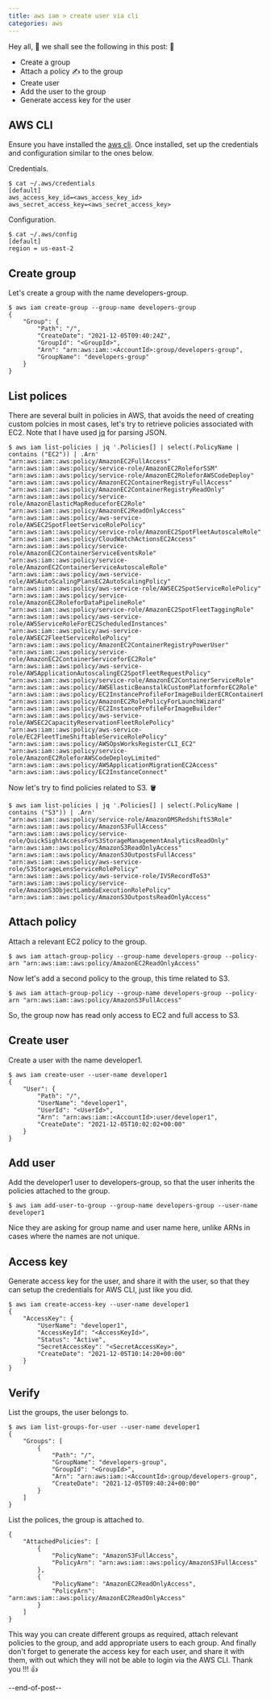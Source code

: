 ```yaml
---
title: aws iam > create user via cli
categories: aws
---
```


Hey all, :wave: we shall see the following in this post: :scroll:
- Create a group
- Attach a policy :writing_hand: to the group
- Create user
- Add the user to the group
- Generate access key for the user

## AWS CLI
Ensure you have installed the [aws cli](https://docs.aws.amazon.com/cli/latest/userguide/getting-started-install.html). Once installed, set up the credentials and configuration similar to the ones below.

Credentials.
```
$ cat ~/.aws/credentials 
[default]
aws_access_key_id=<aws_access_key_id>
aws_secret_access_key=<aws_secret_access_key>
```

Configuration.
```
$ cat ~/.aws/config 
[default]
region = us-east-2
```

## Create group
Let's create a group with the name developers-group.
```
$ aws iam create-group --group-name developers-group
{
    "Group": {
        "Path": "/", 
        "CreateDate": "2021-12-05T09:40:24Z", 
        "GroupId": "<GroupId>", 
        "Arn": "arn:aws:iam::<AccountId>:group/developers-group", 
        "GroupName": "developers-group"
    }
}
```

## List polices
There are several built in policies in AWS, that avoids the need of creating custom polcies in most cases, let's try to retrieve policies associated with EC2. Note that I have used [jq](https://stedolan.github.io/jq/download/) for parsing JSON.

```
$ aws iam list-policies | jq '.Policies[] | select(.PolicyName | contains ("EC2")) | .Arn'                                                                              
"arn:aws:iam::aws:policy/AmazonEC2FullAccess"
"arn:aws:iam::aws:policy/service-role/AmazonEC2RoleforSSM"
"arn:aws:iam::aws:policy/service-role/AmazonEC2RoleforAWSCodeDeploy"
"arn:aws:iam::aws:policy/AmazonEC2ContainerRegistryFullAccess"
"arn:aws:iam::aws:policy/AmazonEC2ContainerRegistryReadOnly"
"arn:aws:iam::aws:policy/service-role/AmazonElasticMapReduceforEC2Role"
"arn:aws:iam::aws:policy/AmazonEC2ReadOnlyAccess"
"arn:aws:iam::aws:policy/aws-service-role/AWSEC2SpotFleetServiceRolePolicy"
"arn:aws:iam::aws:policy/service-role/AmazonEC2SpotFleetAutoscaleRole"
"arn:aws:iam::aws:policy/CloudWatchActionsEC2Access"
"arn:aws:iam::aws:policy/service-role/AmazonEC2ContainerServiceEventsRole"
"arn:aws:iam::aws:policy/service-role/AmazonEC2ContainerServiceAutoscaleRole"
"arn:aws:iam::aws:policy/aws-service-role/AWSAutoScalingPlansEC2AutoScalingPolicy"
"arn:aws:iam::aws:policy/aws-service-role/AWSEC2SpotServiceRolePolicy"
"arn:aws:iam::aws:policy/service-role/AmazonEC2RoleforDataPipelineRole"
"arn:aws:iam::aws:policy/service-role/AmazonEC2SpotFleetTaggingRole"
"arn:aws:iam::aws:policy/aws-service-role/AWSServiceRoleForEC2ScheduledInstances"
"arn:aws:iam::aws:policy/aws-service-role/AWSEC2FleetServiceRolePolicy"
"arn:aws:iam::aws:policy/AmazonEC2ContainerRegistryPowerUser"
"arn:aws:iam::aws:policy/service-role/AmazonEC2ContainerServiceforEC2Role"
"arn:aws:iam::aws:policy/aws-service-role/AWSApplicationAutoscalingEC2SpotFleetRequestPolicy"
"arn:aws:iam::aws:policy/service-role/AmazonEC2ContainerServiceRole"
"arn:aws:iam::aws:policy/AWSElasticBeanstalkCustomPlatformforEC2Role"
"arn:aws:iam::aws:policy/EC2InstanceProfileForImageBuilderECRContainerBuilds"
"arn:aws:iam::aws:policy/AmazonEC2RolePolicyForLaunchWizard"
"arn:aws:iam::aws:policy/EC2InstanceProfileForImageBuilder"
"arn:aws:iam::aws:policy/aws-service-role/AWSEC2CapacityReservationFleetRolePolicy"
"arn:aws:iam::aws:policy/aws-service-role/EC2FleetTimeShiftableServiceRolePolicy"
"arn:aws:iam::aws:policy/AWSOpsWorksRegisterCLI_EC2"
"arn:aws:iam::aws:policy/service-role/AmazonEC2RoleforAWSCodeDeployLimited"
"arn:aws:iam::aws:policy/AWSApplicationMigrationEC2Access"
"arn:aws:iam::aws:policy/EC2InstanceConnect"
```

Now let's try to find policies related to S3. :bucket:
```
$ aws iam list-policies | jq '.Policies[] | select(.PolicyName | contains ("S3")) | .Arn'
"arn:aws:iam::aws:policy/service-role/AmazonDMSRedshiftS3Role"
"arn:aws:iam::aws:policy/AmazonS3FullAccess"
"arn:aws:iam::aws:policy/service-role/QuickSightAccessForS3StorageManagementAnalyticsReadOnly"
"arn:aws:iam::aws:policy/AmazonS3ReadOnlyAccess"
"arn:aws:iam::aws:policy/AmazonS3OutpostsFullAccess"
"arn:aws:iam::aws:policy/aws-service-role/S3StorageLensServiceRolePolicy"
"arn:aws:iam::aws:policy/aws-service-role/IVSRecordToS3"
"arn:aws:iam::aws:policy/service-role/AmazonS3ObjectLambdaExecutionRolePolicy"
"arn:aws:iam::aws:policy/AmazonS3OutpostsReadOnlyAccess"
```

## Attach policy
Attach a relevant EC2 policy to the group.
```
$ aws iam attach-group-policy --group-name developers-group --policy-arn "arn:aws:iam::aws:policy/AmazonEC2ReadOnlyAccess"
```

Now let's add a second policy to the group, this time related to S3.
```
$ aws iam attach-group-policy --group-name developers-group --policy-arn "arn:aws:iam::aws:policy/AmazonS3FullAccess"
```

So, the group now has read only access to EC2 and full access to S3.

## Create user
Create a user with the name developer1.
```
$ aws iam create-user --user-name developer1
{
    "User": {
        "Path": "/",
        "UserName": "developer1",
        "UserId": "<UserId>",
        "Arn": "arn:aws:iam::<AccountId>:user/developer1",
        "CreateDate": "2021-12-05T10:02:02+00:00"
    }
}
```

## Add user
Add the developer1 user to developers-group, so that the user inherits the policies attached to the group.
```
$ aws iam add-user-to-group --group-name developers-group --user-name developer1 
```

Nice they are asking for group name and user name here, unlike ARNs in cases where the names are not unique.

## Access key
Generate access key for the user, and share it with the user, so that they can setup the credentials for AWS CLI, just like you did.
```
$ aws iam create-access-key --user-name developer1
{
    "AccessKey": {
        "UserName": "developer1",
        "AccessKeyId": "<AccessKeyId>",
        "Status": "Active",
        "SecretAccessKey": "<SecretAccessKey>",
        "CreateDate": "2021-12-05T10:14:20+00:00"
    }
}
```

## Verify
List the groups, the user belongs to.
```
$ aws iam list-groups-for-user --user-name developer1  
{
    "Groups": [
        {
            "Path": "/",
            "GroupName": "developers-group",
            "GroupId": "<GroupId>",
            "Arn": "arn:aws:iam::<AccountId>:group/developers-group",
            "CreateDate": "2021-12-05T09:40:24+00:00"
        }
    ]
}
```

List the polices, the group is attached to.
```
{
    "AttachedPolicies": [
        {
            "PolicyName": "AmazonS3FullAccess",
            "PolicyArn": "arn:aws:iam::aws:policy/AmazonS3FullAccess"
        },
        {
            "PolicyName": "AmazonEC2ReadOnlyAccess",
            "PolicyArn": "arn:aws:iam::aws:policy/AmazonEC2ReadOnlyAccess"
        }
    ]
}
```

This way you can create different groups as required, attach relevant policies to the group, and add appropriate users to each group. And finally don't forget to generate the access key for each user, and share it with them, with out which they will not be able to login via the AWS CLI. Thank you !!! :thumbsup:

--end-of-post--